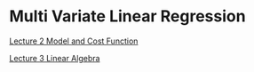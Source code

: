 # Multi Variate Linear Regression

[Lecture 2 Model and Cost Function](/Week_1/ModelRepresentation/Assets/ModelRepresentation_Lecture2.pdf)

[Lecture 3 Linear Algebra](/Week_1/ModelRepresentation/Assets/ModelRepresentation_Lecture3.pdf)



